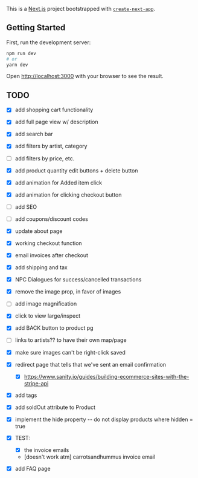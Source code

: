 This is a [Next.js](https://nextjs.org/) project bootstrapped with [`create-next-app`](https://github.com/vercel/next.js/tree/canary/packages/create-next-app).

## Getting Started

First, run the development server:

```bash
npm run dev
# or
yarn dev
```

Open [http://localhost:3000](http://localhost:3000) with your browser to see the result.

## TODO

- [x] add shopping cart functionality
- [x] add full page view w/ description
- [x] add search bar
- [x] add filters by artist, category
- [ ] add filters by price, etc.
- [x] add product quantity edit buttons + delete button
- [x] add animation for Added item click
- [x] add animation for clicking checkout button
- [ ] add SEO
- [ ] add coupons/discount codes
- [x] update about page
- [x] working checkout function
- [x] email invoices after checkout
- [x] add shipping and tax
- [x] NPC Dialogues for success/cancelled transactions
- [x] remove the image prop, in favor of images
- [ ] add image magnification
- [x] click to view large/inspect
- [x] add BACK button to product pg
- [ ] links to artists?? to have their own map/page
- [x] make sure images can't be right-click saved
- [x] redirect page that tells that we've sent an email confirmation
  - [x] https://www.sanity.io/guides/building-ecommerce-sites-with-the-stripe-api
- [x] add tags
- [x] add soldOut attribute to Product
- [x] implement the hide property -- do not display products where hidden = true
- [x] TEST:
  - [x] the invoice emails
  - [doesn't work atm] carrotsandhummus invoice email

- [x] add FAQ page